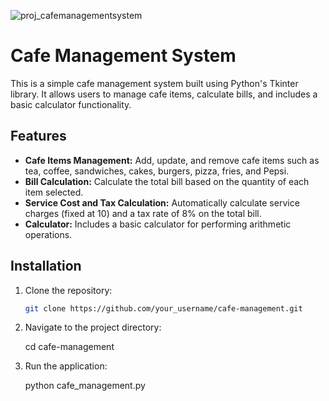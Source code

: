![proj_cafemanagementsystem](https://github.com/SohailAsgharWorkOfficial/cafe-management/assets/146017386/8e3f03ae-57b2-4fac-8ddc-9f14dff62a1c)

# Cafe Management System

This is a simple cafe management system built using Python's Tkinter library. It allows users to manage cafe items, calculate bills, and includes a basic calculator functionality.

## Features

- **Cafe Items Management:** Add, update, and remove cafe items such as tea, coffee, sandwiches, cakes, burgers, pizza, fries, and Pepsi.
- **Bill Calculation:** Calculate the total bill based on the quantity of each item selected.
- **Service Cost and Tax Calculation:** Automatically calculate service charges (fixed at 10) and a tax rate of 8% on the total bill.
- **Calculator:** Includes a basic calculator for performing arithmetic operations.

## Installation

1. Clone the repository:
   ```bash
   git clone https://github.com/your_username/cafe-management.git

2. Navigate to the project directory:

   cd cafe-management

3. Run the application:
   
   python cafe_management.py
